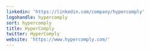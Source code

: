 ```yaml
---
linkedin: 'https://linkedin.com/company/hypercomply'
logohandle: hypercomply
sort: hypercomply
title: HyperComply
twitter: HyperComply
website: 'https://www.hypercomply.com/'
---
```

